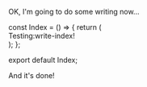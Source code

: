 OK, I'm going to do some writing now...

<dyad-write path="src/pages/Index.tsx" description="write-description">
const Index = () => {
  return (
    <div>
        Testing:write-index!
    </div>
  );
};

export default Index;
</dyad-write>

And it's done!
